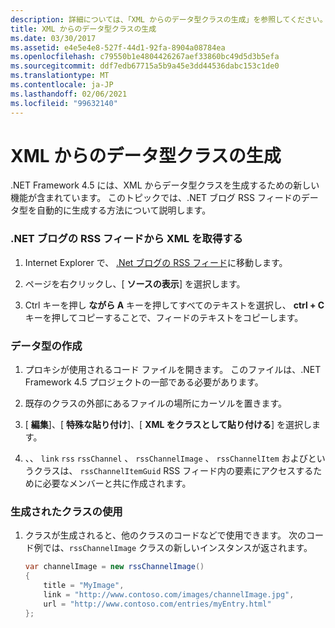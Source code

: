 ```yaml
---
description: 詳細については、「XML からのデータ型クラスの生成」を参照してください。
title: XML からのデータ型クラスの生成
ms.date: 03/30/2017
ms.assetid: e4e5e4e8-527f-44d1-92fa-8904a08784ea
ms.openlocfilehash: c79550b1e4804426267aef33860bc49d5d3b5efa
ms.sourcegitcommit: ddf7edb67715a5b9a45e3dd44536dabc153c1de0
ms.translationtype: MT
ms.contentlocale: ja-JP
ms.lasthandoff: 02/06/2021
ms.locfileid: "99632140"
---
```

# <a name="generating-data-type-classes-from-xml"></a>XML からのデータ型クラスの生成

.NET Framework 4.5 には、XML からデータ型クラスを生成するための新しい機能が含まれています。 このトピックでは、.NET ブログ RSS フィードのデータ型を自動的に生成する方法について説明します。  
  
### <a name="obtaining-the-xml-from-the-net-blog-rss-feed"></a>.NET ブログの RSS フィードから XML を取得する  
  
1. Internet Explorer で、 [.Net ブログの RSS フィード](https://devblogs.microsoft.com/dotnet/feed/)に移動します。  
  
2. ページを右クリックし、[ **ソースの表示**] を選択します。  
  
3. Ctrl キーを押し **ながら A** キーを押してすべてのテキストを選択し、 **ctrl + C** キーを押してコピーすることで、フィードのテキストをコピーします。  
  
### <a name="creating-the-data-types"></a>データ型の作成  
  
1. プロキシが使用されるコード ファイルを開きます。 このファイルは、.NET Framework 4.5 プロジェクトの一部である必要があります。  
  
2. 既存のクラスの外部にあるファイルの場所にカーソルを置きます。  
  
3. [ **編集**]、[ **特殊な貼り付け**]、[ **XML をクラスとして貼り付ける**] を選択します。  
  
4. 、、 `link` `rss` `rssChannel` 、 `rssChannelImage` 、 `rssChannelItem` およびというクラスは、 `rssChannelItemGuid` RSS フィード内の要素にアクセスするために必要なメンバーと共に作成されます。  
  
### <a name="using-the-generated-classes"></a>生成されたクラスの使用  
  
1. クラスが生成されると、他のクラスのコードなどで使用できます。 次のコード例では、`rssChannelImage` クラスの新しいインスタンスが返されます。  
  
    ```csharp
    var channelImage = new rssChannelImage()
    {
        title = "MyImage",
        link = "http://www.contoso.com/images/channelImage.jpg",
        url = "http://www.contoso.com/entries/myEntry.html"
    };  
    ```

